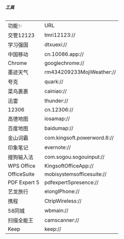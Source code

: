 ###### **工具**

<table><tbody><tr><td>功能✨</td>
<td>URL</td>
</tr><tr><td>交管12123</td>
<td>tmri12123://</td>
</tr><tr><td>学习强国</td>
<td>dtxuexi://</td>
</tr><tr><td>中国移动</td>
<td>cn.10086.app://</td>
</tr><tr><td>Chrome</td>
<td>googlechrome://</td>
</tr><tr><td>墨迹天气</td>
<td>rm434209233MojiWeather://</td>
</tr><tr><td>夸克</td>
<td>quark://</td>
</tr><tr><td>菜鸟裹裹</td>
<td>cainiao://</td>
</tr><tr><td>迅雷</td>
<td>thunder://</td>
</tr><tr><td>12306</td>
<td>cn.12306://</td>
</tr><tr><td>高德地图</td>
<td>iosamap://</td>
</tr><tr><td>百度地图</td>
<td>baidumap://</td>
</tr><tr><td>金山词霸</td>
<td>com.kingsoft.powerword.6://</td>
</tr><tr><td>印象笔记</td>
<td>evernote://</td>
</tr><tr><td>搜狗输入法</td>
<td>com.sogou.sogouinput://</td>
</tr><tr><td>WPS Office</td>
<td>KingsoftOfficeApp://</td>
</tr><tr><td>OfficeSuite</td>
<td>mobisystemsofficesuite://</td>
</tr><tr><td>PDF Expert 5</td>
<td>pdfexpert5presence://</td>
</tr><tr><td>艺龙旅行</td>
<td>elongIPhone://</td>
</tr><tr><td>携程</td>
<td>CtripWireless://</td>
</tr><tr><td>58同城</td>
<td>wbmain://</td>
</tr><tr><td>扫描全能王</td>
<td>camscanner://</td>
</tr><tr><td>Keep</td>
<td>keep://</td>
</tr></tbody></table>
